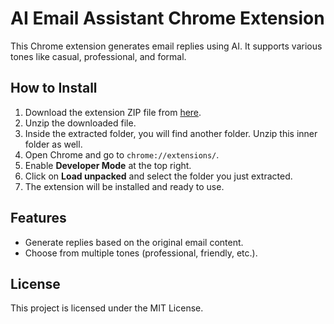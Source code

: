 # AI Email Assistant Chrome Extension

This Chrome extension generates email replies using AI. It supports various tones like casual, professional, and formal.

## How to Install

1. Download the extension ZIP file from [here](https://github.com/Animesh-2211/MailBackAI-Extension/archive/refs/tags/v1.0.zip).
2. Unzip the downloaded file.
3. Inside the extracted folder, you will find another folder. Unzip this inner folder as well.
4. Open Chrome and go to `chrome://extensions/`.
5. Enable **Developer Mode** at the top right.
6. Click on **Load unpacked** and select the folder you just extracted.
7. The extension will be installed and ready to use.

## Features
- Generate replies based on the original email content.
- Choose from multiple tones (professional, friendly, etc.).

## License
This project is licensed under the MIT License.
